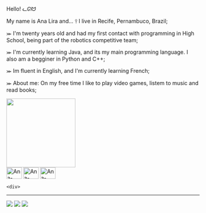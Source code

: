 Hello! ᓚᘏᗢ

My name is Ana Lira and... ⫯ I live in Recife, Pernambuco, Brazil;

⪼ I'm twenty years old and had my first contact with programming in High School, being part of the robotics competitive team;

⪼ I'm currently learning Java, and its my main programming language. I also am a begginer in Python and C++;

⪼ Im fluent in English, and I'm currently learning French;

⪼ About me: On my free time I like to play video games, listem to music and read books;

  <div>
  <img height="180cm" src="https://github-readme-stats.vercel.app/api?username=ashtarts&show_icons=true&theme=dark&include_all_commits=true&count_private=true"/>
     
    
  
  <div>
  <img align="center" alt="Ana-Java" height="30" width="40" src="https://cdn.jsdelivr.net/gh/devicons/devicon/icons/java/java-original.svg" />
  <img align="center" alt="Ana-Java" height="30" width="40" src="https://cdn.jsdelivr.net/gh/devicons/devicon/icons/python/python-original-wordmark.svg" />
  <img align="center" alt="Ana-Java" height="30" width="40" src="https://cdn.jsdelivr.net/gh/devicons/devicon/icons/c/c-original.svg" />
 
    <div>
  ________________________________
 
    
 <div>
   <a href="https://www.instagram.com/ashtarts" target="blank"><img src="https://img.shields.io/badge/Instagram-E4405F?style=for-the-badge&logo=instagram&logoColor=white" target="blank"></a>
   <a href="mailto:anadelira1001@gmail.com" target="blank"><img src="https://img.shields.io/badge/Gmail-D14836?style=for-the-badge&logo=gmail&logoColor=white" target="blank"></a>
   <a href="https://www.linkedin.com/in/ana-lira-1103b7246/" target="blank"><img src="https://img.shields.io/badge/LinkedIn-0077B5?style=for-the-badge&logo=linkedin&logoColor=white" target="blank"></a>
 
   

 
   
          
                                                                                                                                    
